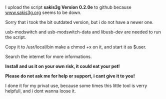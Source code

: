 I upload the script **sakis3g Version 0.2.0e** to github because www.sakis3g.org seems to be down.

Sorry that i took the bit outdated version, but i do not have a newer one.

usb-modswitch and usb-modswitch-data and libusb-dev are needed to run the script.

Copy it to /usr/local/bin make a chmod +x on it, and start it as $user.

Search the internet for more informations.

**Install and us it on your own risk, it could eat your pet!**

**Please do not ask me for help or support, i cant give it to you!**

I done it for my privat use, because some times this little tool is verry helpfull, and i dont wanna loose it.
